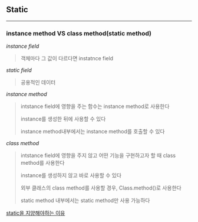 ## Static
---

### instance method  VS  class method(static method)

*instance field*

> 객체마다 그 값이 다르다면 instatnce field

*static field*

> 공용적인 데이터

*instance method*

> intstance field에 영향을 주는 함수는 instance method로 사용한다
>
> instance를 생성한 뒤에 사용할 수 있다
>
> instance method내부에서는 instance method를 호출할 수 있다


*class method*

> intstance field에 영향을 주지 않고 어떤 기능을 구현하고자 할 때 class method를 사용한다
>
> instance를 생성하지 않고 바로 사용할 수 있다
>
> 외부 클래스의 class method를 사용할 경우, Class.method()로 사용한다
>
> static method 내부에서는 static method만 사용 가능하다


[static을 지양해야하는 이유](http://tech.thegajago.com/2016/02/20/%EC%99%9C-%EC%9E%90%EB%B0%94%EC%97%90%EC%84%9C-static%EC%9D%98-%EC%82%AC%EC%9A%A9%EC%9D%84-%EC%A7%80%EC%96%91%ED%95%B4%EC%95%BC-%ED%95%98%EB%8A%94%EA%B0%80/)
